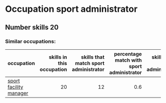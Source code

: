 # Occupation sport administrator
## Number skills 20
### Similar occupations:
| occupation                                          |   skills in this occupation |   skills that match sport administrator |   percentage match with sport administrator |   skills not in sport administrator |
|:----------------------------------------------------|----------------------------:|----------------------------------------:|--------------------------------------------:|------------------------------------:|
| [sport facility manager](sport_facility_manager.md) |                          20 |                                      12 |                                         0.6 |                                   8 |
